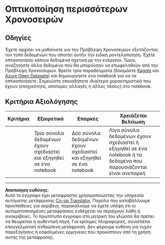 <!--
CO_OP_TRANSLATOR_METADATA:
{
  "original_hash": "d1781b0b92568ea1d119d0a198b576b4",
  "translation_date": "2025-09-04T23:52:58+00:00",
  "source_file": "7-TimeSeries/1-Introduction/assignment.md",
  "language_code": "el"
}
-->
# Οπτικοποίηση περισσότερων Χρονοσειρών

## Οδηγίες

Έχετε αρχίσει να μαθαίνετε για την Πρόβλεψη Χρονοσειρών εξετάζοντας τον τύπο δεδομένων που απαιτεί αυτήν την ειδική μοντελοποίηση. Έχετε οπτικοποιήσει κάποια δεδομένα σχετικά με την ενέργεια. Τώρα, αναζητήστε άλλα δεδομένα που θα μπορούσαν να επωφεληθούν από την Πρόβλεψη Χρονοσειρών. Βρείτε τρία παραδείγματα (δοκιμάστε [Kaggle](https://kaggle.com) και [Azure Open Datasets](https://azure.microsoft.com/en-us/services/open-datasets/catalog/?WT.mc_id=academic-77952-leestott)) και δημιουργήστε ένα notebook για να τα οπτικοποιήσετε. Σημειώστε οποιαδήποτε ιδιαίτερα χαρακτηριστικά που έχουν (εποχικότητα, απότομες αλλαγές ή άλλες τάσεις) στο notebook.

## Κριτήρια Αξιολόγησης

| Κριτήρια | Εξαιρετικό                                              | Επαρκές                                             | Χρειάζεται Βελτίωση                                                                      |
| -------- | ------------------------------------------------------ | -------------------------------------------------- | --------------------------------------------------------------------------------------- |
|          | Τρία σύνολα δεδομένων έχουν σχεδιαστεί και εξηγηθεί σε ένα notebook | Δύο σύνολα δεδομένων έχουν σχεδιαστεί και εξηγηθεί σε ένα notebook | Λίγα σύνολα δεδομένων έχουν σχεδιαστεί ή εξηγηθεί σε ένα notebook ή τα δεδομένα που παρουσιάζονται είναι ανεπαρκή |

---

**Αποποίηση ευθύνης**:  
Αυτό το έγγραφο έχει μεταφραστεί χρησιμοποιώντας την υπηρεσία αυτόματης μετάφρασης [Co-op Translator](https://github.com/Azure/co-op-translator). Παρόλο που καταβάλλουμε προσπάθειες για ακρίβεια, παρακαλούμε να έχετε υπόψη ότι οι αυτοματοποιημένες μεταφράσεις ενδέχεται να περιέχουν λάθη ή ανακρίβειες. Το πρωτότυπο έγγραφο στη μητρική του γλώσσα θα πρέπει να θεωρείται η αυθεντική πηγή. Για κρίσιμες πληροφορίες, συνιστάται επαγγελματική ανθρώπινη μετάφραση. Δεν φέρουμε ευθύνη για τυχόν παρεξηγήσεις ή εσφαλμένες ερμηνείες που προκύπτουν από τη χρήση αυτής της μετάφρασης.